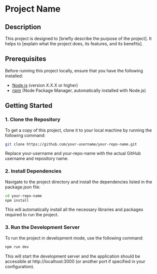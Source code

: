 # Project Name

## Description

This project is designed to [briefly describe the purpose of the project]. It helps to [explain what the project does, its features, and its benefits].

## Prerequisites

Before running this project locally, ensure that you have the following installed:

- [Node.js](https://nodejs.org/) (version X.X.X or higher)
- [npm](https://npmjs.com) (Node Package Manager, automatically installed with Node.js)

## Getting Started

### 1. Clone the Repository

To get a copy of this project, clone it to your local machine by running the following command:

```bash
git clone https://github.com/your-username/your-repo-name.git
```
Replace your-username and your-repo-name with the actual GitHub username and repository name.

### 2. Install Dependencies

Navigate to the project directory and install the dependencies listed in the package.json file:

```bash
cd your-repo-name
npm install
```
This will automatically install all the necessary libraries and packages required to run the project.

### 3. Run the Development Server

To run the project in development mode, use the following command:

```bash
npm run dev
```
This will start the development server and the application should be accessible at http://localhost:3000 (or another port if specified in your configuration).

